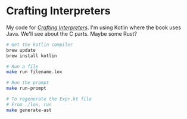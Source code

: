 # Crafting Interpreters
My code for [_Crafting Interpreters_](https://craftinginterpreters.com/). I'm using Kotlin where the book uses Java. We'll see about the C parts. Maybe some Rust?

```bash
# Get the kotlin compiler
brew update
brew install kotlin

# Run a file
make run filename.lox

# Run the prompt
make run-prompt

# To regenerate the Expr.kt file
# From ./lox, run
make generate-ast
```